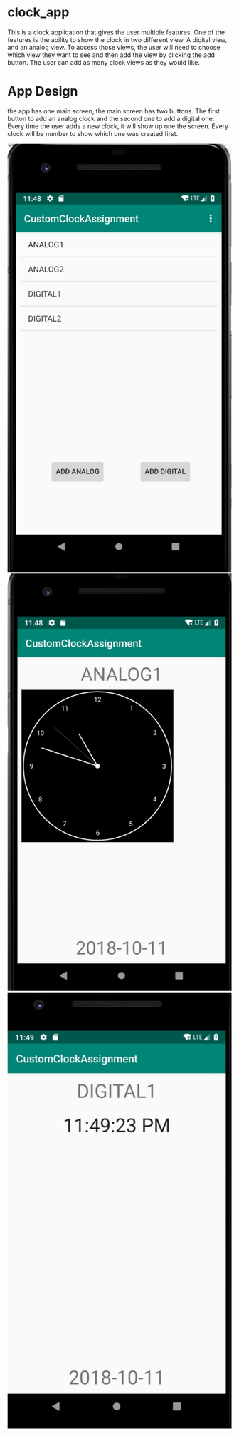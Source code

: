 # clock_app
This is a clock application that gives the user multiple features. 
One of the features is the ability to show the clock in two different view.
A digital view, and an analog view. To access those views, the user will need to
choose which view they want to see and then add the view by clicking the add button.
The user can add as many clock views as they would like. 

# App Design 
the app has one main screen, the main screen has two buttons. The first
button to add an analog clock and the second one to add a digital one. Every 
time the user adds a new clock, it will show up one the screen. Every clock will 
be number to show which one was created first.

![Image of homescreen](https://github.com/yousif92/clock_app/blob/master/resources/1.png)
![Image of homescreen](https://github.com/yousif92/clock_app/blob/master/resources/2.png)
![Image of homescreen](https://github.com/yousif92/clock_app/blob/master/resources/3.png)
